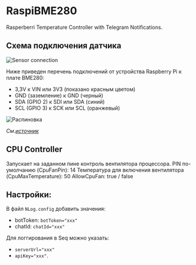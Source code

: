 # RaspiBME280
Rasperberri Temperature Controller with Telegram Notifications.

## Схема подключения датчика

![Sensor connection](https://docs.microsoft.com/ru-ru/dotnet/iot/media/rpi-bmp280_i2c-thumb.png)

Ниже приведен перечень подключений от устройства Raspberry Pi к плате BME280:
- 3,3V к VIN или 3V3 (показано красным цветом)
- GND (заземление) к GND (черный)
- SDA (GPIO 2) к SDI или SDA (синий)
- SCL (GPIO 3) к SCK или SCL (оранжевый)

![Распиновка](https://docs.microsoft.com/ru-ru/dotnet/iot/media/gpio-pinout-diagram.png#lightbox)

*См.[источник](https://docs.microsoft.com/ru-ru/dotnet/iot/tutorials/temp-sensor)*

## CPU Controller

Запускает на заданном пине контроль вентилятора процессора.
PIN по-умолчанию (CpuFanPin): 14
Температура для включения вентилятора (CpuMaxTemperature): 50
AllowCpuFan: true / false

## Настройки:
В файл `NLog.config` добавить значения:
 - botToken: `botToken="xxx"`
 - chatId: `chatId="xxx"`
 
 Для логгирования в Seq можно указать:
 - `serverUrl="xxx"` 
 - `apiKey="xxx"`.
